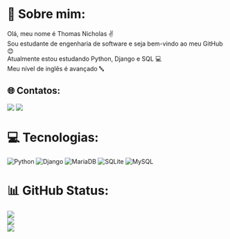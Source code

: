 # 💫 Sobre mim:
Olá, meu nome é Thomas Nicholas ✌️<br>Sou estudante de engenharia de software e seja bem-vindo ao meu GitHub 😊<br>Atualmente estou estudando Python, Django e SQL 💻<br>Meu nível de inglês é avançado 🔤 <br> 


## 🌐 Contatos:
<a href="https://www.linkedin.com/in/thomaas-nicholas" target="_blank"><img src="https://img.shields.io/badge/-LinkedIn-%230077B5?style=for-the-badge&logo=linkedin&logoColor=white" target="_blank"></a>
<a href = "mailto:thomasnicholaas@gmail.com"><img src="https://img.shields.io/badge/Gmail-D14836?style=for-the-badge&logo=gmail&logoColor=white" target="_blank"></a>

# 💻 Tecnologias:
![Python](https://img.shields.io/badge/python-3670A0?style=for-the-badge&logo=python&logoColor=ffdd54) ![Django](https://img.shields.io/badge/django-%23092E20.svg?style=for-the-badge&logo=django&logoColor=white) ![MariaDB](https://img.shields.io/badge/MariaDB-003545?style=for-the-badge&logo=mariadb&logoColor=white) ![SQLite](https://img.shields.io/badge/sqlite-%2307405e.svg?style=for-the-badge&logo=sqlite&logoColor=white) ![MySQL](https://img.shields.io/badge/mysql-%2300f.svg?style=for-the-badge&logo=mysql&logoColor=white)
# 📊 GitHub Status:
![](https://github-readme-stats.vercel.app/api?username=ThomasNicholas21&theme=dracula&hide_border=false&include_all_commits=true&count_private=true)<br/>
![](https://github-readme-streak-stats.herokuapp.com/?user=ThomasNicholas21&theme=dracula&hide_border=false)<br/>
![](https://github-readme-stats.vercel.app/api/top-langs/?username=ThomasNicholas21&theme=dracula&hide_border=false&include_all_commits=true&count_private=true&layout=compact)

<!-- Proudly created with GPRM ( https://gprm.itsvg.in ) -->

